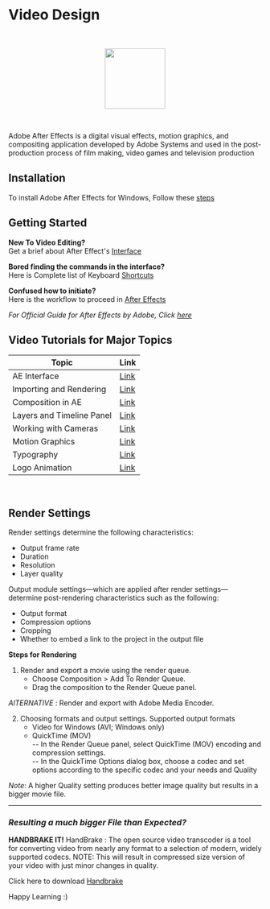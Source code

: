 # Video Design
<br>
<p align="center"><img src="https://upload.wikimedia.org/wikipedia/commons/d/d3/Adobe_After_Effects_CS6_Icon.png" height="120"></p>
<br>


Adobe After Effects is a digital visual effects, motion graphics, and compositing application developed by Adobe Systems and used in the post-production process of film making, video games and television production


## Installation
 
To install Adobe After Effects for Windows, Follow these [steps](https://helpx.adobe.com/in/after-effects/get-started.html)  


## Getting Started  

**New To Video Editing?**  
Get a brief about After Effect's [Interface](https://helpx.adobe.com/in/after-effects/how-to/aftereffects-workflow-terminology.html)  

**Bored finding the commands in the interface?**  
Here is Complete list of Keyboard [Shortcuts](https://helpx.adobe.com/in/after-effects/user-guide.html)  

**Confused how to initiate?**  
Here is the workflow to proceed in [After Effects](https://helpx.adobe.com/in/after-effects/using/workflows.html)  


*For Official Guide for After Effects by Adobe, Click [here](https://helpx.adobe.com/in/after-effects/user-guide.html)*


## Video Tutorials for Major Topics  

|Topic|Link|
|--------|------|
|AE Interface|[Link](https://www.youtube.com/watch?v=Wmj3zXWQC2A)|
|Importing and Rendering|[Link](https://www.youtube.com/watch?v=z9p_6wB5iI4)|
|Composition in AE|[Link](https://www.youtube.com/watch?v=7A974mY_YnQ)|
|Layers and Timeline Panel|[Link](https://www.youtube.com/watch?v=ijOQvj48nUE&t=203s)|
|Working with Cameras|[Link](https://www.youtube.com/watch?v=Axa38beTBvo)|
|Motion Graphics|[Link](https://www.youtube.com/watch?v=HcHq9XjGuzc&t=9s)|
|Typography|[Link](https://www.youtube.com/watch?v=kD73GVXwLXg)|
|Logo Animation|[Link](https://www.youtube.com/watch?v=KmPGU3UJ6es&t=1081s)|
<br>

## Render Settings 

Render settings determine the following characteristics:  
  - Output frame rate  
  - Duration  
  - Resolution  
  - Layer quality  

Output module settings—which are applied after render settings—determine post-rendering characteristics such as the following:  
  - Output format  
  - Compression options  
  - Cropping  
  - Whether to embed a link to the project in the output file  

**Steps for Rendering**  

1. Render and export a movie using the render queue.  
     - Choose Composition > Add To Render Queue.  
     - Drag the composition to the Render Queue panel.  

*AlTERNATIVE* : Render and export with Adobe Media Encoder.  

2. Choosing formats and output settings. Supported output formats  
     - Video for Windows (AVI; Windows only)  
     - QuickTime (MOV)  
           -- In the Render Queue panel, select QuickTime (MOV) encoding and compression settings.  
           -- In the QuickTime Options dialog box, choose a codec and set options according to the specific codec and your needs and Quality  

*Note*: A higher Quality setting produces better image quality but results in a bigger movie file.  

<hr>

### *Resulting a much bigger File than Expected?* <br>
**HANDBRAKE IT!**
HandBrake : The open source video transcoder is a tool for converting video from nearly any format to a selection of modern, widely supported codecs.
NOTE: This will result in compressed size version of your video with just minor changes in quality.

Click here to download [Handbrake](https://handbrake.fr/)


Happy Learning :) 
